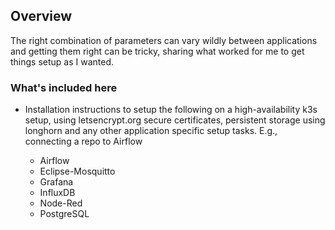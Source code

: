 ## Overview

The right combination of parameters can vary wildly between applications and getting them right can be tricky, sharing what worked for me to get things setup as I wanted. 

### What's included here
* Installation instructions to setup the following on a high-availability k3s setup, using letsencrypt.org secure certificates, persistent storage using longhorn and any other application specific setup tasks. E.g., connecting a repo to Airflow 

    * Airflow 
    * Eclipse-Mosquitto
    * Grafana
    * InfluxDB
    * Node-Red
    * PostgreSQL

